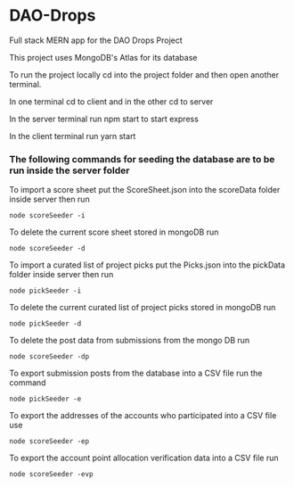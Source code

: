 # DAO-Drops

Full stack MERN app for the DAO Drops Project

This project uses MongoDB's Atlas for its database

To run the project locally cd into the project folder and then open another terminal.

In one terminal cd to client and in the other cd to server

In the server terminal run npm start to start express

In the client terminal run yarn start

### The following commands for seeding the database are to be run inside the server folder

To import a score sheet put the ScoreSheet.json into the scoreData folder inside server then run

`node scoreSeeder -i`

To delete the current score sheet stored in mongoDB run

`node scoreSeeder -d`

To import a curated list of project picks put the Picks.json into the pickData folder inside server then run

`node pickSeeder -i`

To delete the current curated list of project picks stored in mongoDB run

`node pickSeeder -d`

To delete the post data from submissions from the mongo DB run

`node scoreSeeder -dp`

To export submission posts from the database into a CSV file run the command

`node pickSeeder -e`

To export the addresses of the accounts who participated into a CSV file use

`node scoreSeeder -ep`

To export the account point allocation verification data into a CSV file run

`node scoreSeeder -evp`

